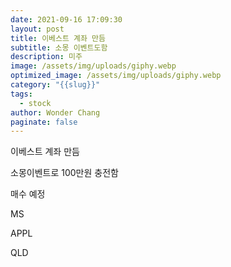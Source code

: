 ```yaml
---
date: 2021-09-16 17:09:30
layout: post
title: 이베스트 계좌 만듬
subtitle: 소몽 이벤트도함
description: 미주
image: /assets/img/uploads/giphy.webp
optimized_image: /assets/img/uploads/giphy.webp
category: "{{slug}}"
tags:
  - stock
author: Wonder Chang
paginate: false
---
```

이베스트 계좌 만듬

소몽이벤트로 100만원 충전함

매수 예정

MS

APPL

QLD